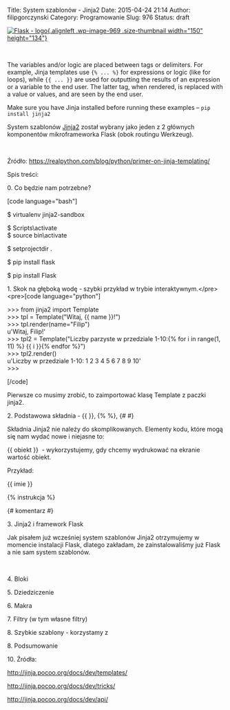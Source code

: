 Title: System szablonów - Jinja2
Date: 2015-04-24 21:14
Author: filipgorczynski
Category: Programowanie
Slug: 976
Status: draft

[![Flask - logo](https://filipgorczynski.files.wordpress.com/2015/04/flask.png?w=150){.alignleft .wp-image-969 .size-thumbnail width="150" height="134"}](https://filipgorczynski.files.wordpress.com/2015/04/flask.png)

 

The variables and/or logic are placed between tags or delimiters. For example, Jinja templates use `{% ... %}` for expressions or logic (like for loops), while `{{ ... }}` are used for outputting the results of an expression or a variable to the end user. The latter tag, when rendered, is replaced with a value or values, and are seen by the end user.

Make sure you have Jinja installed before running these examples – `pip install jinja2`

System szablonów [Jinja2](http://jinja.pocoo.org/docs/dev/) został wybrany jako jeden z 2 głównych komponentów mikroframeworka Flask (obok routingu Werkzeug).

 

Źródło: https://realpython.com/blog/python/primer-on-jinja-templating/

Spis treści:

0\. Co będzie nam potrzebne?

\[code language="bash"\]

\$ virtualenv jinja2-sandbox

\$ Scripts\\activate  
\$ source bin\\activate

\$ setprojectdir .

\$ pip install flask

\$ pip install Flask

1\. Skok na głęboką wodę - szybki przykład w trybie interaktywnym.\</pre\>  
\<pre\>\[code language="python"\]

\>\>\> from jinja2 import Template  
\>\>\> tpl = Template("Witaj, {{ name }}!")  
\>\>\> tpl.render(name="Filip")  
u'Witaj, Filip!'  
\>\>\> tpl2 = Template("Liczby parzyste w przedziale 1-10:{% for i in range(1, 11) %} {{ i }}{% endfor %}")  
\>\>\> tpl2.render()  
u'Liczby w przedziale 1-10: 1 2 3 4 5 6 7 8 9 10'  
\>\>\>

\[/code\]

Pierwsze co musimy zrobić, to zaimportować klasę Template z paczki jinja2.

2\. Podstawowa składnia - {{ }}, {% %}, {\# \#}

Składnia Jinja2 nie należy do skomplikowanych. Elementy kodu, które mogą się nam wydać nowe i niejasne to:

{{ obiekt }}  - wykorzystujemy, gdy chcemy wydrukować na ekranie wartość obiekt.

Przykład:

{{ imie }}

{% instrukcja %}

{\# komentarz \#}

3\. Jinja2 i framework Flask

Jak pisałem już wcześniej system szablonów Jinja2 otrzymujemy w momencie instalacji Flask, dlatego zakładam, że zainstalowaliśmy już Flask a nie sam system szablonów.

 

4\. Bloki

5\. Dziedziczenie

6\. Makra

7\. Filtry (w tym własne filtry)

8\. Szybkie szablony - korzystamy z

8\. Podsumowanie

10\. Źródła:

http://jinja.pocoo.org/docs/dev/templates/

http://jinja.pocoo.org/docs/dev/tricks/

http://jinja.pocoo.org/docs/dev/api/
